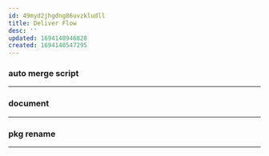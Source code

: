 ```yaml
---
id: 49myd2jhgdng86uvzkludll
title: Deliver Flow
desc: ''
updated: 1694140946828
created: 1694140547295
---
```



### auto merge script
-------


### document
-------


### pkg rename
-------

